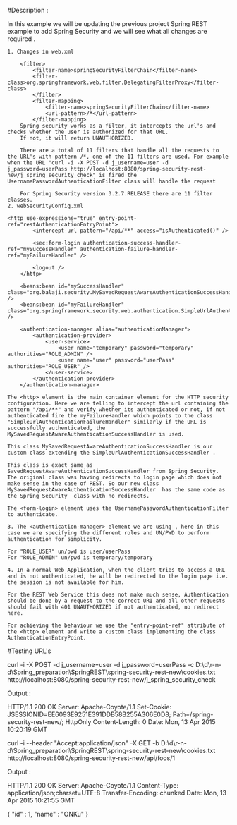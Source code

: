 #Description :

In this example we will be updating the previous project Spring REST example to add Spring Security and we will see what all changes are required .

	1. Changes in web.xml 
		
		<filter>
			<filter-name>springSecurityFilterChain</filter-name>
			<filter-class>org.springframework.web.filter.DelegatingFilterProxy</filter-class>
			</filter>
			<filter-mapping>
				<filter-name>springSecurityFilterChain</filter-name>
				<url-pattern>/*</url-pattern>
			</filter-mapping>
		Spring security works as a filter, it intercepts the url's and checks whether the user is authorized for that URL.
		If not, it will return UNAUTHORIZED.
		
		There are a total of 11 filters that handle all the requests to the URL's with pattern /*, one of the 11 filters are used. For example when the URL "curl -i -X POST -d j_username=user -d j_password=userPass http://localhost:8080/spring-security-rest-new/j_spring_security_check" is fired the UsernamePasswordAuthenticationFilter class will handle the request 
		
		For Spring Security version 3.2.7.RELEASE there are 11 filter classes.
	2. webSecurityConfig.xml

	<http use-expressions="true" entry-point-ref="restAuthenticationEntryPoint">
	        <intercept-url pattern="/api/**" access="isAuthenticated()" />
	
	        <sec:form-login authentication-success-handler-ref="mySuccessHandler" authentication-failure-handler-ref="myFailureHandler" />
	
	        <logout />
	    </http>
	
	    <beans:bean id="mySuccessHandler" class="org.balaji.security.MySavedRequestAwareAuthenticationSuccessHandler" />
	    <beans:bean id="myFailureHandler" class="org.springframework.security.web.authentication.SimpleUrlAuthenticationFailureHandler" />
	
	    <authentication-manager alias="authenticationManager">
	        <authentication-provider>
	            <user-service>
	                <user name="temporary" password="temporary" authorities="ROLE_ADMIN" />
	                <user name="user" password="userPass" authorities="ROLE_USER" />
	            </user-service>
	        </authentication-provider>
	    </authentication-manager>
	
	The <http> element is the main container element for the HTTP security configuration. Here we are telling to intercept the url containing the pattern "/api/**" and verify whether its authenticated or not, if not authenticated fire the myFailureHandler which points to the class  "SimpleUrlAuthenticationFailureHandler" similarly if the URL is successfully authenticated, the MySavedRequestAwareAuthenticationSuccessHandler is used. 
	
	This class MySavedRequestAwareAuthenticationSuccessHandler is our custom class extending the SimpleUrlAuthenticationSuccessHandler .
	
	This class is exact same as SavedRequestAwareAuthenticationSuccessHandler from Spring Security. The original class was having redirects to login page which does not make sense in the case of REST. So our new class MySavedRequestAwareAuthenticationSuccessHandler  has the same code as the Spring Security  class with no redirects.
	
	The <form-login> element uses the UsernamePasswordAuthenticationFilter  to authenticate.
	
	3. The <authentication-manager> element we are using , here in this case we are specifying the different roles and UN/PWD to perform authentication for simplicity.
	
	For "ROLE_USER" un/pwd is user/userPass
	For "ROLE_ADMIN" un/pwd is temporary/temporary
	
	4. In a normal Web Application, when the client tries to access a URL and is not wuthenticated, he will be redirected to the login page i.e. the session is not available for him. 
	
	For the REST Web Service this does not make much sense, Authentication should be done by a request to the correct URI and all other requests should fail with 401 UNAUTHORIZED if not authenticated, no redirect here.
	
	For achieving the behaviour we use the "entry-point-ref" attribute of the <http> element and write a custom class implementing the class AuthenticationEntryPoint.


#Testing URL's

curl -i -X POST -d j_username=user -d j_password=userPass -c D:\d\r-n-d\Spring_preparation\SpringREST\spring-security-rest-new\cookies.txt http://localhost:8080/spring-security-rest-new/j_spring_security_check

Output :

HTTP/1.1 200 OK
Server: Apache-Coyote/1.1
Set-Cookie: JSESSIONID=EE6093E9251E391DDB58B255A306E0D8; Path=/spring-security-rest-new/; HttpOnly
Content-Length: 0
Date: Mon, 13 Apr 2015 10:20:19 GMT

curl -i --header "Accept:application/json" -X GET -b D:\d\r-n-d\Spring_preparation\SpringREST\spring-security-rest-new\cookies.txt http://localhost:8080/spring-security-rest-new/api/foos/1

Output :

HTTP/1.1 200 OK
Server: Apache-Coyote/1.1
Content-Type: application/json;charset=UTF-8
Transfer-Encoding: chunked
Date: Mon, 13 Apr 2015 10:21:55 GMT

{
  "id" : 1,
  "name" : "ONKu"
}


